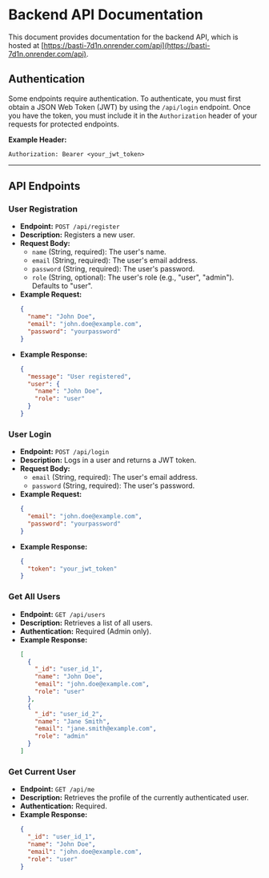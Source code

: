 # Backend API Documentation

This document provides documentation for the backend API, which is hosted at [https://basti-7d1n.onrender.com/api](https://basti-7d1n.onrender.com/api).

## Authentication

Some endpoints require authentication. To authenticate, you must first obtain a JSON Web Token (JWT) by using the `/api/login` endpoint. Once you have the token, you must include it in the `Authorization` header of your requests for protected endpoints.

**Example Header:**
```
Authorization: Bearer <your_jwt_token>
```

---

## API Endpoints

### User Registration

*   **Endpoint:** `POST /api/register`
*   **Description:** Registers a new user.
*   **Request Body:**
    *   `name` (String, required): The user's name.
    *   `email` (String, required): The user's email address.
    *   `password` (String, required): The user's password.
    *   `role` (String, optional): The user's role (e.g., "user", "admin"). Defaults to "user".
*   **Example Request:**
    ```json
    {
      "name": "John Doe",
      "email": "john.doe@example.com",
      "password": "yourpassword"
    }
    ```
*   **Example Response:**
    ```json
    {
      "message": "User registered",
      "user": {
        "name": "John Doe",
        "role": "user"
      }
    }
    ```

### User Login

*   **Endpoint:** `POST /api/login`
*   **Description:** Logs in a user and returns a JWT token.
*   **Request Body:**
    *   `email` (String, required): The user's email address.
    *   `password` (String, required): The user's password.
*   **Example Request:**
    ```json
    {
      "email": "john.doe@example.com",
      "password": "yourpassword"
    }
    ```
*   **Example Response:**
    ```json
    {
      "token": "your_jwt_token"
    }
    ```

### Get All Users

*   **Endpoint:** `GET /api/users`
*   **Description:** Retrieves a list of all users.
*   **Authentication:** Required (Admin only).
*   **Example Response:**
    ```json
    [
      {
        "_id": "user_id_1",
        "name": "John Doe",
        "email": "john.doe@example.com",
        "role": "user"
      },
      {
        "_id": "user_id_2",
        "name": "Jane Smith",
        "email": "jane.smith@example.com",
        "role": "admin"
      }
    ]
    ```

### Get Current User

*   **Endpoint:** `GET /api/me`
*   **Description:** Retrieves the profile of the currently authenticated user.
*   **Authentication:** Required.
*   **Example Response:**
    ```json
    {
      "_id": "user_id_1",
      "name": "John Doe",
      "email": "john.doe@example.com",
      "role": "user"
    }
    ```
